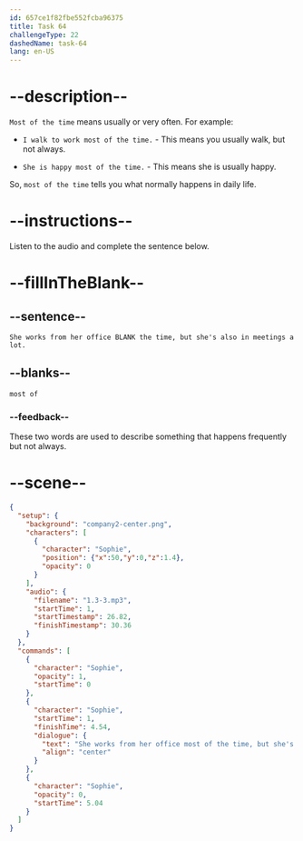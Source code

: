 ```yaml
---
id: 657ce1f82fbe552fcba96375
title: Task 64
challengeType: 22
dashedName: task-64
lang: en-US
---
```


<!-- (audio) Sophie: She works from her office most of the time, but she's also in meetings a lot. -->

# --description--

`Most of the time` means usually or very often. For example:

- `I walk to work most of the time.` - This means you usually walk, but not always.

- `She is happy most of the time.` - This means she is usually happy.

So, `most of the time` tells you what normally happens in daily life.

# --instructions--

Listen to the audio and complete the sentence below.

# --fillInTheBlank--

## --sentence--

`She works from her office BLANK the time, but she's also in meetings a lot.`

## --blanks--

`most of`

### --feedback--

These two words are used to describe something that happens frequently but not always.

# --scene--

```json
{
  "setup": {
    "background": "company2-center.png",
    "characters": [
      {
        "character": "Sophie",
        "position": {"x":50,"y":0,"z":1.4},
        "opacity": 0
      }
    ],
    "audio": {
      "filename": "1.3-3.mp3",
      "startTime": 1,
      "startTimestamp": 26.82,
      "finishTimestamp": 30.36
    }
  },
  "commands": [
    {
      "character": "Sophie",
      "opacity": 1,
      "startTime": 0
    },
    {
      "character": "Sophie",
      "startTime": 1,
      "finishTime": 4.54,
      "dialogue": {
        "text": "She works from her office most of the time, but she's also in meetings a lot.",
        "align": "center"
      }
    },
    {
      "character": "Sophie",
      "opacity": 0,
      "startTime": 5.04
    }
  ]
}
```
